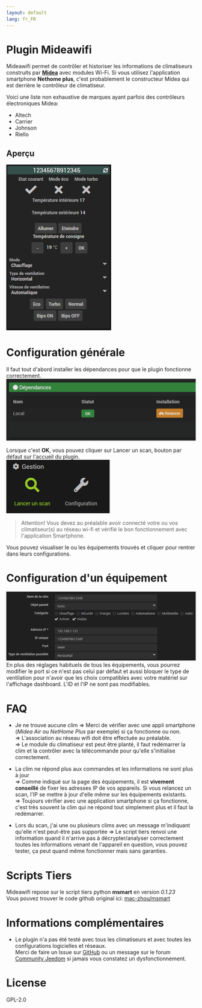 ```yaml
---
layout: default
lang: fr_FR
---
```


# Plugin Mideawifi


Mideawifi permet de contrôler et historiser les informations de climatiseurs construits par **[Midea](https://fr.wikipedia.org/wiki/Midea)** avec modules Wi-Fi. 
Si vous utilisez l'application smartphone **Nethome plus**, c'est probablement le constructeur Midea qui est derrière le contrôleur de climatiseur.  

Voici une liste non exhaustive de marques ayant parfois des contrôleurs électroniques Midea:  
- Altech  
- Carrier  
- Johnson  
- Riello  

## Aperçu  

![DASHBOARD VIEW](../img/equipement-dashboard.png)

# Configuration générale

Il faut tout d'abord installer les dépendances pour que le plugin fonctionne correctement.  
![DEPENDANCES](../img/dependances.png)

Lorsque c'est **OK**, vous pouvez cliquer sur Lancer un scan, bouton par défaut sur l'accueil du plugin.  
![LANCER SCAN](../img/lancer_scan.png)

> Attention! Vous devez au préalable avoir connecté votre ou vos climatiseur(s) au réseau wi-fi et vérifié le bon fonctionnement avec l'application Smartphone.  

Vous pouvez visualiser le ou les équipements trouvés et cliquer pour rentrer dans leurs configurations.

# Configuration d'un équipement

![CONFIGURATION EQUIPEMENT](../img/conf_equipement.png)  
En plus des réglages habituels de tous les équipements, vous pourrez modifier le port si ce n'est pas celui par défaut et aussi bloquer le type de ventilation pour n'avoir que les choix compatibles avec votre matériel sur l'affichage dashboard. L'ID et l'IP ne sont pas modifiables.

# FAQ
- Je ne trouve aucune clim
    => Merci de vérifier avec une appli smartphone (*Midea Air* ou *NetHome Plus* par exemple) si ça fonctionne ou non.  
    => L'association au réseau wifi doit être effectuée au préalable.  
    => Le module du climatiseur est peut être planté, il faut redémarrer la clim et la contrôler avec la télécommande pour qu'elle s'initialise correctement.  

- La clim ne répond plus aux commandes et les informations ne sont plus à jour  
    => Comme indiqué sur la page des équipements, il est **vivement conseillé** de fixer les adresses IP de vos appareils. Si vous relancez un scan, l'IP se mettre à jour d'elle même sur les équipements existants.  
    => Toujours vérifier avec une application smartphone si ça fonctionne, c'est très souvent la clim qui ne répond tout simplement plus et il faut la redémarrer.  

- Lors du scan, j'ai une ou plusieurs clims avec un message m'indiquant qu'elle n'est peut-être pas supportée
	=> Le script tiers renvoi une information quand il n'arrive pas à décrypter/analyser correctement toutes les informations venant de l'appareil en question, vous pouvez tester, ça peut quand même fonctionner mais sans garanties.


# Scripts Tiers

Mideawifi repose sur le script tiers python **msmart** en version *0.1.23*  
Vous pouvez trouver le code github original ici:  [mac-zhou/msmart](https://github.com/mac-zhou/midea-msmart/)

# Informations complémentaires

 - Le plugin n'a pas été testé avec tous les climatiseurs et avec toutes les configurations logicielles et réseaux.  
 Merci de faire un Issue sur [GitHub](https://github.com/ddelec24/mideawifi/issues) ou un message sur le forum [Community Jeedom](https://community.jeedom.com/) si jamais vous constatez un dysfonctionnement.



# License

GPL-2.0